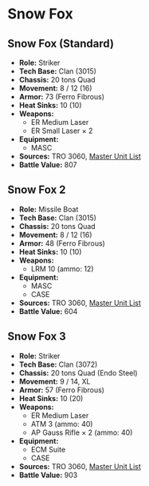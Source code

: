 # Snow Fox
## Snow Fox (Standard)
- **Role:** Striker
- **Tech Base:** Clan (3015)
- **Chassis:** 20 tons Quad
- **Movement:** 8 / 12 (16)
- **Armor:** 73 (Ferro Fibrous)
- **Heat Sinks:** 10 (10)
- **Weapons:**
  - ER Medium Laser
  - ER Small Laser × 2
- **Equipment:**
  - MASC
- **Sources:** TRO 3060, [Master Unit List](http://masterunitlist.info/Unit/Details/2979/snow-fox-standard)
- **Battle Value:** 807

## Snow Fox 2
- **Role:** Missile Boat
- **Tech Base:** Clan (3015)
- **Chassis:** 20 tons Quad
- **Movement:** 8 / 12 (16)
- **Armor:** 48 (Ferro Fibrous)
- **Heat Sinks:** 10 (10)
- **Weapons:**
  - LRM 10 (ammo: 12)
- **Equipment:**
  - MASC
  - CASE
- **Sources:** TRO 3060, [Master Unit List](http://masterunitlist.info/Unit/Details/2980/snow-fox-2)
- **Battle Value:** 604

## Snow Fox 3
- **Role:** Striker
- **Tech Base:** Clan (3072)
- **Chassis:** 20 tons Quad (Endo Steel)
- **Movement:** 9 / 14, XL
- **Armor:** 57 (Ferro Fibrous)
- **Heat Sinks:** 10 (20)
- **Weapons:**
  - ER Medium Laser
  - ATM 3 (ammo: 40)
  - AP Gauss Rifle × 2 (ammo: 40)
- **Equipment:**
  - ECM Suite
  - CASE
- **Sources:** TRO 3060, [Master Unit List](http://masterunitlist.info/Unit/Details/2981/snow-fox-3)
- **Battle Value:** 903

